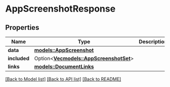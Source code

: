 # AppScreenshotResponse

## Properties

Name | Type | Description | Notes
------------ | ------------- | ------------- | -------------
**data** | [**models::AppScreenshot**](AppScreenshot.md) |  | 
**included** | Option<[**Vec<models::AppScreenshotSet>**](AppScreenshotSet.md)> |  | [optional]
**links** | [**models::DocumentLinks**](DocumentLinks.md) |  | 

[[Back to Model list]](../README.md#documentation-for-models) [[Back to API list]](../README.md#documentation-for-api-endpoints) [[Back to README]](../README.md)


